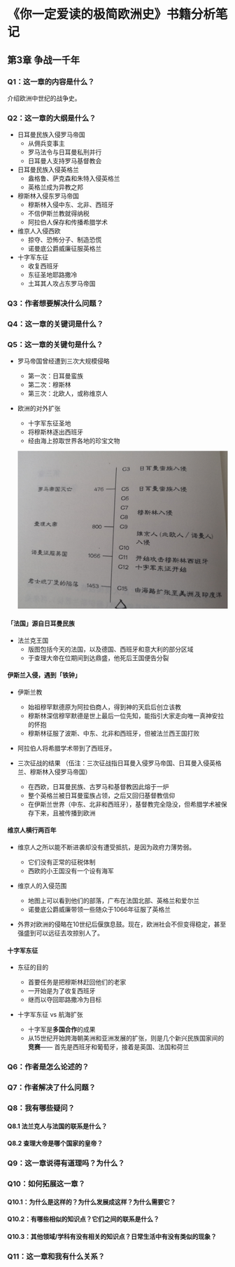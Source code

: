 # 《你一定爱读的极简欧洲史》书籍分析笔记

## 第3章 争战一千年

### Q1：这一章的内容是什么？

介绍欧洲中世纪的战争史。

### Q2：这一章的大纲是什么？

- 日耳曼民族入侵罗马帝国
  - 从佣兵变事主
  - 罗马法令与日耳曼私刑并行
  - 日耳曼人支持罗马基督教会
- 日耳曼民族入侵英格兰
  - 盎格鲁、萨克森和朱特入侵英格兰
  - 英格兰成为异教之邦
- 穆斯林入侵东罗马帝国
  - 穆斯林入侵中东、北非、西班牙
  - 不信伊斯兰教就得纳税
  - 阿拉伯人保存和传播希腊学术
- 维京人入侵西欧
  - 掠夺、恐怖分子、制造恐慌
  - 诺曼底公爵威廉征服英格兰
- 十字军东征
  - 收复西班牙
  - 东征圣地耶路撒冷
  - 土耳其人攻占东罗马帝国

### Q3：作者想要解决什么问题？

### Q4：这一章的关键词是什么？

### Q5：这一章的关键句是什么？

- 罗马帝国曾经遭到三次大规模侵略
  - 第一次：日耳曼蛮族
  - 第二次：穆斯林
  - 第三次：北欧人，或称维京人

- 欧洲的对外扩张
  - 十字军东征圣地
  - 将穆斯林逐出西班牙
  - 经由海上掠取世界各地的珍宝文物

  ![roman_fall](images/roman_fall.jpg)

#### 「法国」源自日耳曼民族

- 法兰克王国
  - 版图包括今天的法国，以及德国、西班牙和意大利的部分区域
  - 于查理大帝在位期间到达鼎盛，他死后王国便告分裂

#### 伊斯兰入侵，遇到「铁钟」

- 伊斯兰教
  - 始祖穆罕默德原为阿拉伯商人，得到神的天启后创立该教
  - 穆斯林深信穆罕默德是世上最后一位先知，能指引大家走向唯一真神安拉的怀抱
  - 穆斯林征服了波斯、中东、北非和西班牙，但被法兰西王国打败

- 阿拉伯人将希腊学术带到了西班牙。

- 三次征战的结果 （伍注：三次征战指日耳曼入侵罗马帝国、日耳曼入侵英格兰、穆斯林入侵罗马帝国）
  - 在西欧，日耳曼民族、古罗马和基督教因此熔于一炉
  - 整个英格兰被日耳曼蛮族占领，之后又回归基督教信仰
  - 在伊斯兰世界（中东、北非和西班牙），基督教完全隐没，但希腊学术被保存下来，且被传播到欧洲

#### 维京人横行两百年

- 维京人之所以能不断进袭却没有遭受抵抗，是因为政府力薄势弱。
  - 它们没有正常的征税体制
  - 西欧的小王国没有一个设有海军

- 维京人的入侵范围
  - 地图上可以看到他们的部落，广布在法国北部、英格兰和爱尔兰
  - 诺曼底公爵威廉带领一些随众于1066年征服了英格兰

- 外界对欧洲的侵略在10世纪后偃旗息鼓。现在，欧洲社会不但变得稳定，甚至强盛到可以远征去攻掠别人了。

#### 十字军东征

- 东征的目的
  - 首要任务是把穆斯林赶回他们的老家
  - 一开始是为了收复西班牙
  - 继而以夺回耶路撒冷为目标

- 十字军东征 vs 航海扩张
  - 十字军是**多国合作**的成果
  - 从15世纪开始跨海朝美洲和亚洲发展的扩张，则是几个新兴民族国家间的**竞赛**——
    首先是西班牙和葡萄牙，接着是英国、法国和荷兰

### Q6：作者是怎么论述的？

### Q7：作者解决了什么问题？

### Q8：我有哪些疑问？

#### Q8.1 法兰克人与法国的联系是什么？

#### Q8.2 查理大帝是哪个国家的皇帝？

### Q9：这一章说得有道理吗？为什么？

### Q10：如何拓展这一章？

#### Q10.1：为什么是这样的？为什么发展成这样？为什么需要它？

#### Q10.2：有哪些相似的知识点？它们之间的联系是什么？

#### Q10.3：其他领域/学科有没有相关的知识点？日常生活中有没有类似的现象？

### Q11：这一章和我有什么关系？

